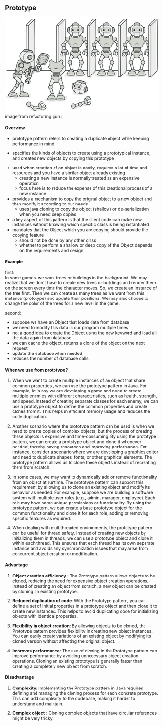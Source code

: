 ## Prototype

![prototype](https://github.com/farzadafi/Design_Pattern/blob/master/image/prototype.png)
image from refactoring.guru

#### Overview

* prototype pattern refers to creating a duplicate object while keeping performance in mind

- specifies the kinds of objects to create using a prototypical instance, and creates new objects by copying this
  prototype

* used when creation of an object is costly, requires a lot of time and resources and you have a similar object already
  existing
    - creating a new instance is normally treated as an expensive operation
    - focus here is to reduce the expense of this creational process of a new instance
* provides a mechanism to copy the original object to a new object and then modify it according to our needs
    - uses java cloning to copy the object (shallow) or de-serialization when you need deep copies
* a key aspect of this pattern is that the client code can make new instances without knowing which specific class is
  being instantiated
* mandates that the Object which you are copying should provide the copying feature
    - should not be done by any other class
    - whether to perform a shallow or deep copy of the Object depends on the requirements and design

#### Example

first: <br>
In some games, we want trees or buildings in the background. We may realize that we don't have to create new trees or
buildings and render them on the screen every time the character moves.
So, we create an instance of the tree first. Then we can create as many trees as we want from this instance (prototype)
and update their positions. We may also choose to change the color of the trees for a new level in the game.

second: <br>

- suppose we have an Object that loads data from database
- we need to modify this data in our program multiple times
- not a good idea to create the Object using the new keyword and load all the data again from database
- we can cache the object, returns a clone of the object on the next request
- update the database when needed
- reduces the number of database calls

#### When we use from prototype?

1. When we want to create multiple instances of an object that share common properties , we can use the
   prototype pattern in Java.
   For example, let's say we are developing a game and need to create multiple enemies with
   different characteristics, such as health, strength, and speed. Instead of creating separate classes for each enemy,
   we
   can use a prototype object to define the common properties and create clones from it. This helps in efficient memory
   usage and reduces the code duplication.

2. Another scenario where the prototype pattern can be used is when we need to create copies of complex objects, but the
   process of creating these objects is expensive and time-consuming. By using the prototype pattern, we can create a
   prototype object and clone it whenever needed, thereby saving resources and improving performance. For instance,
   consider a scenario where we are developing a graphics editor and need to duplicate shapes, fonts, or other graphical
   elements. The prototype pattern allows us to clone these objects instead of recreating them from scratch.

3. In some cases, we may want to dynamically add or remove functionality from an object at runtime. The prototype
   pattern can support this requirement by allowing us to clone an existing object and modify its behavior as needed.
   For example, suppose we are building a software system with multiple user roles (e.g., admin, manager, employee).
   Each role may have some unique permissions or functionality. By using the prototype pattern, we can create a base
   prototype object for the common functionality and clone it for each role, adding or removing specific features as
   required.

4. When dealing with multithreaded environments, the prototype pattern can be useful for thread safety. Instead of
   creating new objects by initializing them in threads, we can use a prototype object and clone it within each thread.
   This ensures that each thread has its own separate instance and avoids any synchronization issues that may arise from
   concurrent object creation or modification.

#### Advantage

1. **Object creation efficiency** : The Prototype pattern allows objects to be cloned, reducing the need for expensive
   object
   creation operations. Instead of creating an object from scratch, a new object can be created by cloning an existing
   prototype.

2. **Reduced duplication of code**: With the Prototype pattern, you can define a set of initial properties in a
   prototype
   object and then clone it to create new instances. This helps to avoid duplicating code for initializing objects with
   identical properties.

3. **Flexibility in object creation**: By allowing objects to be cloned, the Prototype pattern provides flexibility in
   creating new object instances. You can easily create variations of an existing object by modifying its cloned version
   without affecting the original object.
4. **Improves performance**: The use of cloning in the Prototype pattern can improve performance by avoiding unnecessary
   object creation operations. Cloning an existing prototype is generally faster than creating a completely new object
   from scratch.

#### Disadvantage

1. **Complexity**: Implementing the Prototype pattern in Java requires defining and managing the cloning process for each
   concrete prototype. This can add complexity to the codebase, making it harder to understand and maintain.

2.  **Complex object** : Cloning complex objects that have circular references might be very tricky.
